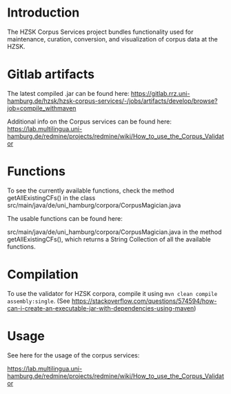 # Introduction

The HZSK Corpus Services project bundles functionality used for maintenance, curation, conversion, and visualization of corpus data at the HZSK.  

# Gitlab artifacts

The latest compiled .jar can be found here: 
https://gitlab.rrz.uni-hamburg.de/hzsk/hzsk-corpus-services/-/jobs/artifacts/develop/browse?job=compile_withmaven



Additional info on the Corpus services can be found here:
https://lab.multilingua.uni-hamburg.de/redmine/projects/redmine/wiki/How_to_use_the_Corpus_Validator

# Functions

To see the currently available functions, check the method getAllExistingCFs() in the class src/main/java/de/uni_hamburg/corpora/CorpusMagician.java

The usable functions can be found here:

src/main/java/de/uni_hamburg/corpora/CorpusMagician.java
in the method getAllExistingCFs(), which returns a String Collection of all the available functions. 

# Compilation

To use the validator for HZSK corpora, compile it using `mvn clean compile assembly:single`.
(See https://stackoverflow.com/questions/574594/how-can-i-create-an-executable-jar-with-dependencies-using-maven)


# Usage

See here for the usage of the corpus services:

https://lab.multilingua.uni-hamburg.de/redmine/projects/redmine/wiki/How_to_use_the_Corpus_Validator
